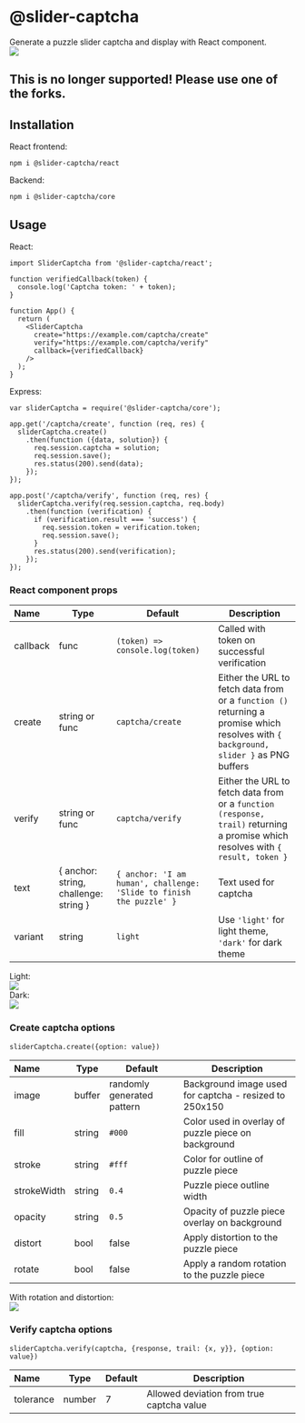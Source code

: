 # @slider-captcha
Generate a puzzle slider captcha and display with React component.\
![](https://raw.githubusercontent.com/adrsch/slider-captcha/master/demo.gif)
## This is no longer supported! Please use one of the forks.


## Installation
React frontend:
```
npm i @slider-captcha/react
```
Backend:
```
npm i @slider-captcha/core
```
## Usage
React:
```
import SliderCaptcha from '@slider-captcha/react';

function verifiedCallback(token) {
  console.log('Captcha token: ' + token);
}

function App() {
  return (
    <SliderCaptcha
      create="https://example.com/captcha/create"
      verify="https://example.com/captcha/verify"
      callback={verifiedCallback}
    />
  );
}
```
Express:
```
var sliderCaptcha = require('@slider-captcha/core');

app.get('/captcha/create', function (req, res) {
  sliderCaptcha.create()
    .then(function ({data, solution}) {
      req.session.captcha = solution;
      req.session.save();
      res.status(200).send(data);
    });
});

app.post('/captcha/verify', function (req, res) {
  sliderCaptcha.verify(req.session.captcha, req.body)
    .then(function (verification) {
      if (verification.result === 'success') {
        req.session.token = verification.token;
        req.session.save();
      }
      res.status(200).send(verification);
    });
});
```
### React component props

| Name | Type | Default | Description |
|:---- | ---- | ---- | ------ |
| callback | func | `(token) => console.log(token)` | Called with token on successful verification |
| create | string or func | `captcha/create` | Either the URL to fetch data from or a `function ()` returning a promise which resolves with `{ background, slider }` as PNG buffers |
| verify | string or func | `captcha/verify` | Either the URL to fetch data from or a `function (response, trail)` returning a promise which resolves with `{ result, token }` |
| text | { anchor: string, challenge: string } | `{ anchor: 'I am human', challenge: 'Slide to finish the puzzle' }` | Text used for captcha |
| variant | string | `light` | Use `'light'` for light theme, `'dark'` for dark theme |

Light:\
![](https://raw.githubusercontent.com/adrsch/slider-captcha/master/light.png)\
Dark:\
![](https://raw.githubusercontent.com/adrsch/slider-captcha/master/dark.png)

### Create captcha options
`sliderCaptcha.create({option: value})`

| Name | Type | Default | Description |
|:---- | ---- | ---- | ------ |
| image | buffer | randomly generated pattern | Background image used for captcha - resized to 250x150 |
| fill | string | `#000` | Color used in overlay of puzzle piece on background |
| stroke | string | `#fff` | Color for outline of puzzle piece |
| strokeWidth | string | `0.4` | Puzzle piece outline width |
| opacity | string | `0.5` | Opacity of puzzle piece overlay on background |
| distort | bool | false | Apply distortion to the puzzle piece |
| rotate | bool | false | Apply a random rotation to the puzzle piece |

With rotation and distortion: \
![](https://raw.githubusercontent.com/adrsch/slider-captcha/master/distortrotate.png)

### Verify captcha options
`sliderCaptcha.verify(captcha, {response, trail: {x, y}}, {option: value})`


| Name | Type | Default | Description |
|:---- | ---- | ---- | ------ |
| tolerance | number | 7 | Allowed deviation from true captcha value |
